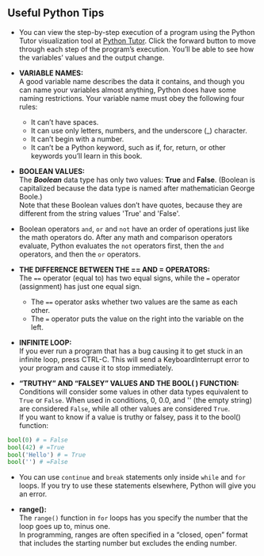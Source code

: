 ## Useful Python Tips  

- You can view the step-by-step execution of a program using the Python Tutor visualization tool at [Python Tutor](http://pythontutor.com). Click the forward button to move through each step of the program’s execution. You’ll be able to see how the variables’ values and the output change.
  
- **VARIABLE NAMES:**  
  A good variable name describes the data it contains, and though you can name your variables almost anything, Python does have some naming restrictions. Your variable name must obey the following four rules:
    - It can’t have spaces.
    - It can use only letters, numbers, and the underscore (_) character.
    - It can’t begin with a number.
    - It can’t be a Python keyword, such as if, for, return, or other keywords
you’ll learn in this book.

- **BOOLEAN VALUES:**  
  The ***Boolean*** data type has only two values: **True** and **False**. (Boolean is capitalized because the data type is named after mathematician George Boole.)  
  Note that these Boolean values don’t have quotes, because they are different from the string values 'True' and 'False'.
  
- Boolean operators `and`, `or` and `not` have an order of operations just like the math operators do. After any math and comparison operators evaluate, Python evaluates the `not` operators first, then the `and` operators, and then the `or` operators.

- **THE DIFFERENCE BETWEEN THE == AND = OPERATORS:**  
  The `==` operator (equal to) has two equal signs, while the `=` operator (assignment) has just one equal sign.
    - The `==` operator asks whether two values are the same as each other.
    - The `=` operator puts the value on the right into the variable on the left.

- **INFINITE LOOP:**  
If you ever run a program that has a bug causing it to get stuck in an infinite loop, press CTRL-C. This will send a KeyboardInterrupt error to your program and cause it to stop immediately.

- **“TRUTHY” AND “FALSEY” VALUES AND THE BOOL( ) FUNCTION:**  
Conditions will consider some values in other data types equivalent to `True` or `False`. When used in conditions, 0, 0.0, and '' (the empty string) are considered `False`, while all other values are considered `True`.  
If you want to know if a value is truthy or falsey, pass it to the bool() function:
```python
bool(0) # = False
bool(42) # =True
bool('Hello') # = True
bool('') # =False
```

- You can use `continue` and `break` statements only inside `while` and `for` loops. If you try to use these statements elsewhere, Python will give you an error.

- **range():**  
The `range()` function in `for` loops has you specify the number that the loop goes up to, minus one.  
In programming, ranges are often specified in a “closed, open” format that includes the starting number but excludes the ending number.
